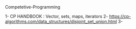 <heading> Competetive-Programming </heading> 

1- CP HANDBOOK : Vector, sets, maps, iterators
2- https://cp-algorithms.com/data_structures/disjoint_set_union.html
3- 
